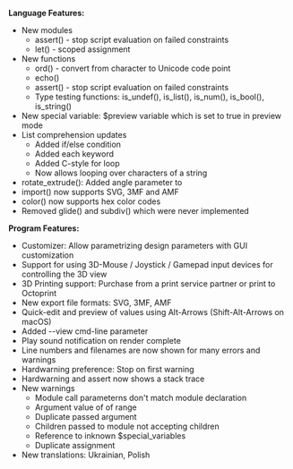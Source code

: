 **Language Features:**

* New modules
    * assert() - stop script evaluation on failed constraints
    * let() - scoped assignment
* New functions
    * ord() - convert from character to Unicode code point
    * echo()
    * assert() - stop script evaluation on failed constraints
    * Type testing functions: is_undef(), is_list(), is_num(), is_bool(), is_string()
* New special variable: $preview variable which is set to true in preview mode
* List comprehension updates
   * Added if/else condition
   * Added each keyword
   * Added C-style for loop
   * Now allows looping over characters of a string
* rotate_extrude(): Added angle parameter to 
* import() now supports SVG, 3MF and AMF
* color() now supports hex color codes
* Removed glide() and subdiv() which were never implemented

**Program Features:**

* Customizer: Allow parametrizing design parameters with GUI customization
* Support for using 3D-Mouse / Joystick / Gamepad input devices for controlling the 3D view
* 3D Printing support: Purchase from a print service partner or print to Octoprint
* New export file formats: SVG, 3MF, AMF
* Quick-edit and preview of values using Alt-Arrows (Shift-Alt-Arrows on macOS)
* Added --view cmd-line parameter
* Play sound notification on render complete
* Line numbers and filenames are now shown for many errors and warnings
* Hardwarning preference: Stop on first warning
* Hardwarning and assert now shows a stack trace
* New warnings
    * Module call parameterns don't match module declaration
    * Argument value of of range
    * Duplicate passed argument
    * Children passed to module not accepting children
    * Reference to inknown $special_variables
    * Duplicate assignment
* New translations: Ukrainian, Polish
